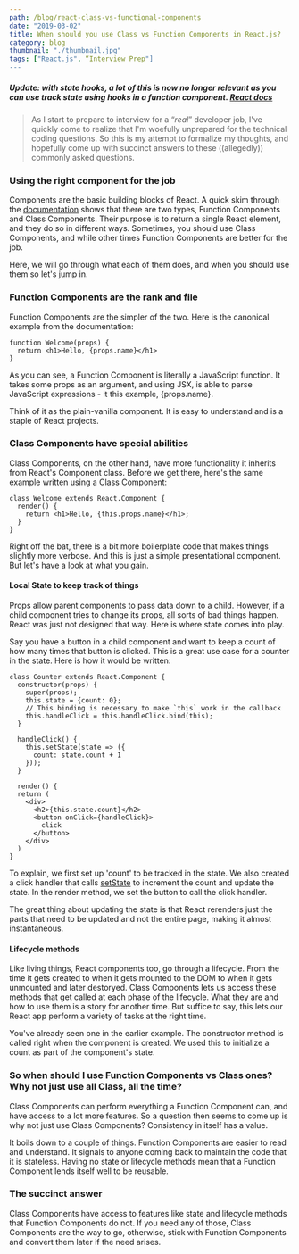 ```yaml
---
path: /blog/react-class-vs-functional-components
date: "2019-03-02"
title: When should you use Class vs Function Components in React.js?
category: blog
thumbnail: "./thumbnail.jpg"
tags: ["React.js", “Interview Prep"]
---
```


##### Update: with state hooks, a lot of this is now no longer relevant as you can use track state using hooks in a function component. [React docs](https://reactjs.org/docs/hooks-state.html)

> As I start to prepare to interview for a “_real_” developer job, I've quickly come to realize that I'm woefully unprepared for the technical coding questions. So this is my attempt to formalize my thoughts, and hopefully come up with succinct answers to these ((allegedly)) commonly asked questions.

### Using the right component for the job
Components are the basic building blocks of React. A quick skim through the [documentation](https://reactjs.org/docs/getting-started.html) shows that there are two types, Function Components and Class Components. Their purpose is to return a single React element, and they do so in different ways. Sometimes, you should use Class Components, and while other times Function Components are better for the job. 

Here, we will go through what each of them does, and when you should use them so let's jump in.

### Function Components are the rank and file
Function Components are the simpler of the two. Here is the canonical example from the documentation:
```
function Welcome(props) {
  return <h1>Hello, {props.name}</h1>
}
```
As you can see, a Function Component is literally a JavaScript function. It takes some props as an argument, and using JSX, is able to parse JavaScript expressions - it this example, {props.name}.

Think of it as the plain-vanilla component. It is easy to understand and is a staple of React projects. 

### Class Components have special abilities
Class Components, on the other hand, have more functionality it inherits from React's Component class. Before we get there, here's the same example written using a Class Component:
```
class Welcome extends React.Component {
  render() {
    return <h1>Hello, {this.props.name}</h1>;
  }
}
```
Right off the bat, there is a bit more boilerplate code that makes things slightly more verbose. And this is just a simple presentational component. But let's have a look at what you gain.

#### Local State to keep track of things
Props allow parent components to pass data down to a child. However, if a child component tries to change its props, all sorts of bad things happen. React was just not designed that way. Here is where state comes into play.

Say you have a button in a child component and want to keep a count of how many times that button is clicked. This is a great use case for a counter in the state. Here is how it would be written:

```
class Counter extends React.Component {
  constructor(props) {
    super(props);
    this.state = {count: 0};
    // This binding is necessary to make `this` work in the callback
    this.handleClick = this.handleClick.bind(this);
  }
  
  handleClick() {
    this.setState(state => ({
      count: state.count + 1
    }));
  }
  
  render() {
  return (
    <div>
      <h2>{this.state.count}</h2>
      <button onClick={handleClick}>
        click
      </button>
    </div>
  )
}
```
To explain, we first set up 'count' to be tracked in the state. We also created a click handler that calls [setState](https://reactjs.org/docs/state-and-lifecycle.html) to increment the count and update the state. In the render method, we set the button to call the click handler.

The great thing about updating the state is that React rerenders just the parts that need to be updated and not the entire page, making it almost instantaneous.

#### Lifecycle methods
Like living things, React components too, go through a lifecycle. From the time it gets created to when it gets mounted to the DOM to when it gets unmounted and later destoryed. Class Components lets us access these methods that get called at each phase of the lifecycle. What they are and how to use them is a story for another time. But suffice to say, this lets our React app perform a variety of tasks at the right time.

You've already seen one in the earlier example. The constructor method is called right when the component is created. We used this to initialize a count as part of the component's state.

### So when should I use Function Components vs Class ones? Why not just use all Class, all the time?
Class Components can perform everything a Function Component can, and have access to a lot more features. So a question then seems to come up is why not just use Class Components? Consistency in itself has a value.

It boils down to a couple of things. Function Components are easier to read and understand. It signals to anyone coming back to maintain the code that it is stateless. Having no state or lifecycle methods mean that a Function Component lends itself well to be reusable. 

### The succinct answer
Class Components have access to features like state and lifecycle methods that Function Components do not. If you need any of those, Class Components are the way to go, otherwise, stick with Function Components and convert them later if the need arises. 